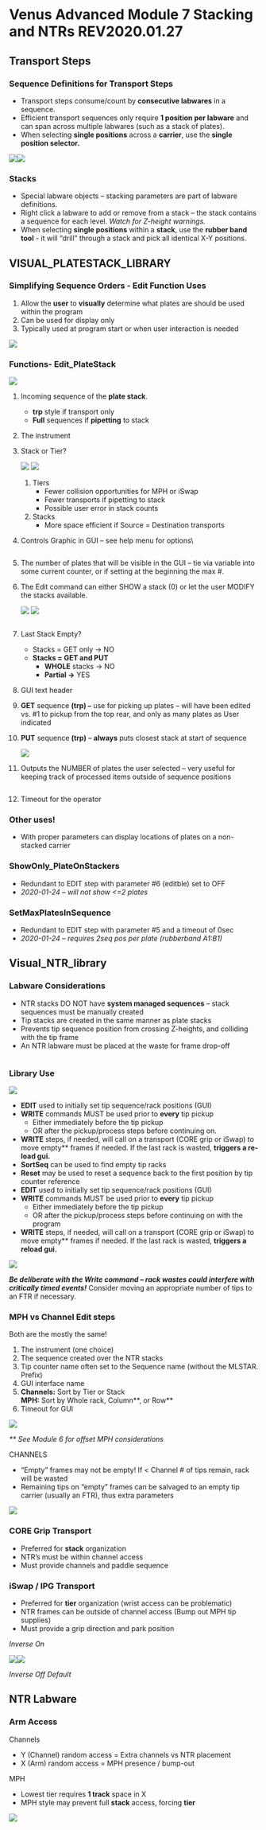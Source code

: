 # Venus Advanced Module 7 Stacking and NTRs REV2020.01.27

## Transport Steps

### Sequence Definitions for Transport Steps

* Transport steps consume/count by **consecutive labwares** in a sequence.
* Efficient transport sequences only require **1 position per labware** and can span across multiple labwares (such as a stack of plates).
* When selecting **single positions** across a **carrier**, use the **single position selector.**

![](<../../../.gitbook/assets/0 (1) (1).png>)![](<../../../.gitbook/assets/1 (1) (1).png>)

### **Stacks**

* Special labware objects – stacking parameters are part of labware definitions.
* Right click a labware to add or remove from a stack – the stack contains a sequence for each level. _Watch for Z-height warnings._
* When selecting **single positions** within a **stack**, use the **rubber band tool** - it will “drill” through a stack and pick all identical X-Y positions.

## VISUAL\_PLATESTACK\_LIBRARY

### Simplifying Sequence Orders - Edit Function Uses

1. Allow the **user** to **visually** determine what plates are should be used within the program
2. Can be used for display only
3. Typically used at program start or when user interaction is needed

![](<../../../.gitbook/assets/2 (1) (1).png>)

### Functions- Edit\_PlateStack

![](<../../../.gitbook/assets/3 (1).png>)

1. Incoming sequence of the **plate stack**.
   * **trp** style if transport only
   * **Full** sequences if **pipetting** to stack
2. The instrument
3.  Stack or Tier?

    ![](../../../.gitbook/assets/4.jpeg) ![](../../../.gitbook/assets/5.jpeg)

    1. Tiers
       * Fewer collision opportunities for MPH or iSwap
       * Fewer transports if pipetting to stack
       * Possible user error in stack counts
    2. Stacks
       * More space efficient if Source = Destination transports
4.  Controls Graphic in GUI – see help menu for options\


    <figure><img src="../../../.gitbook/assets/image (878).png" alt=""><figcaption></figcaption></figure>
5. The number of plates that will be visible in the GUI – tie via variable into some current counter, or if setting at the beginning the max #.
6.  The Edit command can either SHOW a stack (0) or let the user MODIFY the stacks available.

    ![](<../../../.gitbook/assets/7 (1) (1).png>) ![](../../../.gitbook/assets/8.jpeg)

    <figure><img src="../../../.gitbook/assets/image (879).png" alt=""><figcaption></figcaption></figure>
7. Last Stack Empty?
   * Stacks = GET only -> NO
   * **Stacks = GET and PUT**
     * **WHOLE** stacks -> NO
     * **Partial ->** YES
8. GUI text header
9. **GET** sequence **(trp) –** use for picking up plates – will have been edited vs. #1 to pickup from the top rear, and only as many plates as User indicated
10. **PUT** sequence **(trp)** – **always** puts closest stack at start of sequence

    ![](<../../../.gitbook/assets/10 (1) (1).png>)
11. Outputs the NUMBER of plates the user selected – very useful for keeping track of processed items outside of sequence positions

    <figure><img src="../../../.gitbook/assets/image (880).png" alt=""><figcaption></figcaption></figure>
12. Timeout for the operator

### Other uses!

* With proper parameters can display locations of plates on a non-stacked carrier

### ShowOnly\_PlateOnStackers

* Redundant to EDIT step with parameter #6 (editble) set to OFF
* _2020-01-24 – will not show <=2 plates_

### SetMaxPlatesInSequence

* Redundant to EDIT step with parameter #5 and a timeout of 0sec
* _2020-01-24 – requires 2seq pos per plate (rubberband A1:B1)_

## Visual\_NTR\_library

### Labware Considerations

* NTR stacks DO NOT have **system managed sequences** – stack sequences must be manually created
* Tip stacks are created in the same manner as plate stacks
* Prevents tip sequence position from crossing Z-heights, and colliding with the tip frame
* An NTR labware must be placed at the waste for frame drop-off

<figure><img src="../../../.gitbook/assets/image (881).png" alt=""><figcaption></figcaption></figure>

### Library Use

![](../../../.gitbook/assets/14.png)

* **EDIT** used to initially set tip sequence/rack positions (GUI)
* **WRITE** commands MUST be used prior to **every** tip pickup
  * Either immediately before the tip pickup
  * OR after the pickup/process steps before continuing on.
* **WRITE** steps, if needed, will call on a transport (CORE grip or iSwap) to move empty\*\* frames if needed. If the last rack is wasted, **triggers a re-load gui.**
* **SortSeq** can be used to find empty tip racks
* **Reset** may be used to reset a sequence back to the first position by tip counter reference
* **EDIT** used to initially set tip sequence/rack positions (GUI)
* **WRITE** commands MUST be used prior to **every** tip pickup
  * Either immediately before the tip pickup
  * OR after the pickup/process steps before continuing on with the program
* **WRITE** steps, if needed, will call on a transport (CORE grip or iSwap) to move empty\*\* frames if needed. If the last rack is wasted, **triggers a reload gui.**

![](../../../.gitbook/assets/15.png)

_**Be deliberate with the Write command – rack wastes could interfere with critically timed events!**_ Consider moving an appropriate number of tips to an FTR if necessary.

### MPH vs Channel Edit steps

Both are the mostly the same!

1. The instrument (one choice)
2. The sequence created over the NTR stacks
3. Tip counter name often set to the Sequence name (without the MLSTAR. Prefix)
4. GUI interface name
5. **Channels:** Sort by Tier or Stack\
   **MPH:** Sort by Whole rack, Column\*\*, or Row\*\*
6. Timeout for GUI

![](../../../.gitbook/assets/16.png)

_\*\* See Module 6 for offset MPH considerations_

CHANNELS

* “Empty” frames may not be empty! If < Channel # of tips remain, rack will be wasted
* Remaining tips on “empty” frames can be salvaged to an empty tip carrier (usually an FTR), thus extra parameters

![](../../../.gitbook/assets/17.png)

### CORE Grip Transport

* Preferred for **stack** organization
* NTR’s must be within channel access
* Must provide channels and paddle sequence

### iSwap / IPG Transport

* Preferred for **tier** organization (wrist access can be problematic)
* NTR frames can be outside of channel access (Bump out MPH tip supplies)
* Must provide a grip direction and park position

_Inverse On_

![](../../../.gitbook/assets/18.png)![](../../../.gitbook/assets/19.png)

_Inverse Off Default_

## NTR Labware

### Arm Access&#x20;

Channels

* Y (Channel) random access = Extra channels vs NTR placement
* X (Arm) random access = MPH presence / bump-out

MPH

* Lowest tier requires **1 track** space in X
* MPH style may prevent full **stack** access, forcing **tier**

![](../../../.gitbook/assets/20.jpeg)
